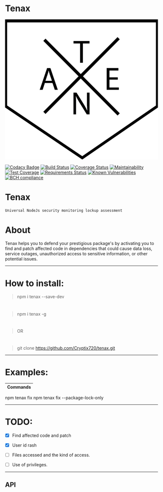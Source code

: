 

# Tenax
![Image of tenax](https://github.com/Cryptix720/tenax/blob/master/tenax.png)

[![Codacy Badge](https://api.codacy.com/project/badge/Grade/a2e335b74d6641da86b000e4f79cbcfe)](https://app.codacy.com/app/Cryptix720/tenax?utm_source=github.com&utm_medium=referral&utm_content=Cryptix720/tenax&utm_campaign=Badge_Grade_Settings)
[![Build Status](https://travis-ci.org/Cryptix720/tenax.svg?branch=master)](https://travis-ci.org/Cryptix720/tenax)
[![Coverage Status](https://coveralls.io/repos/github/Cryptix720/tenax/badge.svg?branch=master)](https://coveralls.io/github/Cryptix720/tenax?branch=master)
[![Maintainability](https://api.codeclimate.com/v1/badges/7638fd1fa63346746c20/maintainability)](https://codeclimate.com/github/Cryptix720/tenax/maintainability)
[![Test Coverage](https://api.codeclimate.com/v1/badges/7638fd1fa63346746c20/test_coverage)](https://codeclimate.com/github/Cryptix720/tenax/test_coverage)
[![Requirements Status](https://requires.io/github/Cryptix720/tenax/requirements.svg?branch=master)](https://requires.io/github/Cryptix720/tenax/requirements/?branch=master)
[![Known Vulnerabilities](https://snyk.io/test/github/Cryptix720/tenax/badge.svg)](https://snyk.io/test/github/Cryptix720/tenax)
[![BCH compliance](https://bettercodehub.com/edge/badge/Cryptix720/tenax?branch=master)](https://bettercodehub.com/)

# Tenax
````
Universal NodeJs security monitoring lockup assessment

````
# About
Tenax helps you  to defend your prestigious package's by activating you to find and patch affected code in dependencies that could cause data loss, service outages, unauthorized access to sensitive information, or other potential  issues.

<hr>

# How to install:

> npm i tenax --save-dev
#
> npm i tenax -g 
#
> OR
#
> git clone https://github.com/Cryptix720/tenax.git

<hr>

# Examples:

Commands     | 
------------ | 
npm tenax fix 
npm tenax fix --package-lock-only


<hr>

# TODO:

- [x] Find affected code and patch

- [x] User id rash

- [ ] Files accessed and the kind of access.

- [ ] Use of privileges.

<hr>

## API
